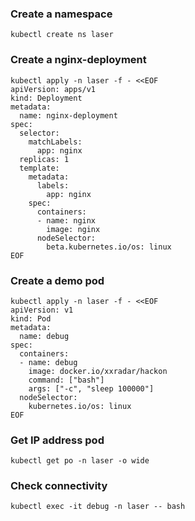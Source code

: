### Create a namespace
```
kubectl create ns laser
```

### Create a nginx-deployment
```
kubectl apply -n laser -f - <<EOF
apiVersion: apps/v1
kind: Deployment
metadata:
  name: nginx-deployment
spec:
  selector:
    matchLabels:
      app: nginx
  replicas: 1
  template:
    metadata:
      labels:
        app: nginx
    spec:
      containers:
      - name: nginx
        image: nginx
      nodeSelector:
        beta.kubernetes.io/os: linux
EOF
```

### Create a demo pod
```
kubectl apply -n laser -f - <<EOF
apiVersion: v1
kind: Pod
metadata:
  name: debug
spec:
  containers:
  - name: debug
    image: docker.io/xxradar/hackon
    command: ["bash"]
    args: ["-c", "sleep 100000"]
  nodeSelector:
    kubernetes.io/os: linux
EOF
```
### Get IP address pod
```
kubectl get po -n laser -o wide
```
### Check connectivity
```
kubectl exec -it debug -n laser -- bash
```
